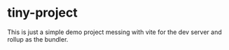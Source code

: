 # tiny-project

This is just a simple demo project messing with vite for the dev server and rollup as the bundler.
